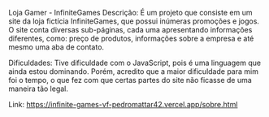 Loja Gamer - InfiniteGames
Descrição:
É um projeto que consiste em um site da loja fictícia InfiniteGames, que possui inúmeras promoções e jogos. O site conta diversas sub-páginas, cada uma apresentando informações diferentes, como: preço de produtos, informações sobre a empresa e até mesmo uma aba de contato.

Dificuldades:
Tive dificuldade com o JavaScript, pois é uma linguagem que ainda estou dominando. Porém, acredito que a maior dificuldade para mim foi o tempo, o que fez com que certas partes do site não ficasse de uma maneira tão legal. 

Link: https://infinite-games-vf-pedromattar42.vercel.app/sobre.html